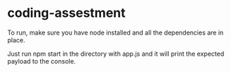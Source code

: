 # coding-assestment
To run, make sure you have node installed and all the dependencies are in place.

Just run npm start in the directory with app.js and it will print the expected payload to the console.